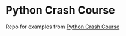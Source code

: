 # Python Crash Course

Repo for examples from [Python Crash Course](https://nostarch.com/python-crash-course-3rd-edition)
